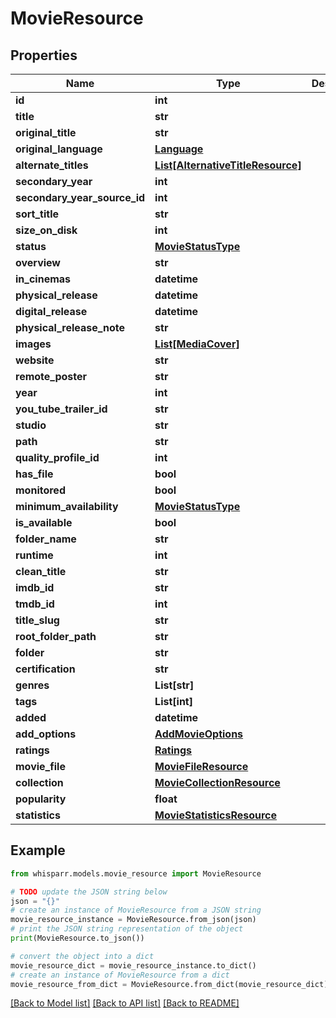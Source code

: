 # MovieResource


## Properties

Name | Type | Description | Notes
------------ | ------------- | ------------- | -------------
**id** | **int** |  | [optional] 
**title** | **str** |  | [optional] 
**original_title** | **str** |  | [optional] 
**original_language** | [**Language**](Language.md) |  | [optional] 
**alternate_titles** | [**List[AlternativeTitleResource]**](AlternativeTitleResource.md) |  | [optional] 
**secondary_year** | **int** |  | [optional] 
**secondary_year_source_id** | **int** |  | [optional] 
**sort_title** | **str** |  | [optional] 
**size_on_disk** | **int** |  | [optional] 
**status** | [**MovieStatusType**](MovieStatusType.md) |  | [optional] 
**overview** | **str** |  | [optional] 
**in_cinemas** | **datetime** |  | [optional] 
**physical_release** | **datetime** |  | [optional] 
**digital_release** | **datetime** |  | [optional] 
**physical_release_note** | **str** |  | [optional] 
**images** | [**List[MediaCover]**](MediaCover.md) |  | [optional] 
**website** | **str** |  | [optional] 
**remote_poster** | **str** |  | [optional] 
**year** | **int** |  | [optional] 
**you_tube_trailer_id** | **str** |  | [optional] 
**studio** | **str** |  | [optional] 
**path** | **str** |  | [optional] 
**quality_profile_id** | **int** |  | [optional] 
**has_file** | **bool** |  | [optional] 
**monitored** | **bool** |  | [optional] 
**minimum_availability** | [**MovieStatusType**](MovieStatusType.md) |  | [optional] 
**is_available** | **bool** |  | [optional] 
**folder_name** | **str** |  | [optional] 
**runtime** | **int** |  | [optional] 
**clean_title** | **str** |  | [optional] 
**imdb_id** | **str** |  | [optional] 
**tmdb_id** | **int** |  | [optional] 
**title_slug** | **str** |  | [optional] 
**root_folder_path** | **str** |  | [optional] 
**folder** | **str** |  | [optional] 
**certification** | **str** |  | [optional] 
**genres** | **List[str]** |  | [optional] 
**tags** | **List[int]** |  | [optional] 
**added** | **datetime** |  | [optional] 
**add_options** | [**AddMovieOptions**](AddMovieOptions.md) |  | [optional] 
**ratings** | [**Ratings**](Ratings.md) |  | [optional] 
**movie_file** | [**MovieFileResource**](MovieFileResource.md) |  | [optional] 
**collection** | [**MovieCollectionResource**](MovieCollectionResource.md) |  | [optional] 
**popularity** | **float** |  | [optional] 
**statistics** | [**MovieStatisticsResource**](MovieStatisticsResource.md) |  | [optional] 

## Example

```python
from whisparr.models.movie_resource import MovieResource

# TODO update the JSON string below
json = "{}"
# create an instance of MovieResource from a JSON string
movie_resource_instance = MovieResource.from_json(json)
# print the JSON string representation of the object
print(MovieResource.to_json())

# convert the object into a dict
movie_resource_dict = movie_resource_instance.to_dict()
# create an instance of MovieResource from a dict
movie_resource_from_dict = MovieResource.from_dict(movie_resource_dict)
```
[[Back to Model list]](../README.md#documentation-for-models) [[Back to API list]](../README.md#documentation-for-api-endpoints) [[Back to README]](../README.md)



